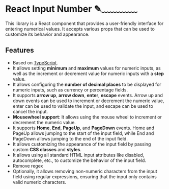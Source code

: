 # React Input Number ✎﹏﹏﹏﹏

This library is a React component that provides a user-friendly interface for entering numerical values. It accepts various props that can be used to customize its behavior and appearance.

## Features
- Based on [TypeScript](https://www.typescriptlang.org/).
- It allows setting **minimum** and **maximum** values for numeric inputs, as well as the increment or decrement value for numeric inputs with a **step** value.
- It allows configuring the **number of decimal places** to be displayed for numeric inputs, such as currency or percentage fields.
- It supports **arrow up**, **arrow down**, **enter**, **escape** events. Arrow up and down events can be used to increment or decrement the numeric value, enter can be used to validate the input, and escape can be used to cancel the input.
- **Mousewheel support**: It allows using the mouse wheel to increment or decrement the numeric value.
- It supports **Home**, **End**, **PageUp**, and **PageDown** events. Home and PageUp allows jumping to the start of the input field, while End and PageDown allows jumping to the end of the input field. 
- It allows customizing the appearance of the input field by passing custom **CSS classes** and **styles**.
- It allows using all standard HTML input attributes like disabled, autocomplete, etc., to customize the behavior of the input field.
- Remove regex
- Optionally, it allows removing non-numeric characters from the input field using regular expressions, ensuring that the input only contains valid numeric characters.
